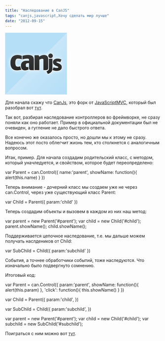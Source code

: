 ```yaml
---
title: "Наследование в CanJS"
tags: "canjs,javascript,Хочу сделать мир лучше"
date: "2012-09-15"
---
```


![](images/canjs_logo.png "canjs_logo")

Для начала скажу что [CanJs](http://canjs.us/), это форк от [JavaScriptMVC](http://javascriptmvc.com/), который был разобрал вот [тут](http://stepansuvorov.com/blog/2012/09/%D1%80%D0%B0%D0%B7%D0%B1%D0%BE%D1%80-javascriptmvc/).

Так вот, разбирая наследование контроллеров во фреймворке, не сразу поняли как оно работает. Пример в официальной документации был не очевиден, а гугление не дало быстрого ответа.

Все конечно же оказалось просто, но дошли мы к этому не сразу. Надеюсь этот посто облегчит жизнь тем, кто столкнется с аналогичным вопросом.

Итак, пример. Для начала создадим родительский класс, с методом, который уначледуется, и свойством, которое будет переопределено:

var Parent = can.Control({
    name:'parent',
    showName: function(){ alert(this.name) }
})

Теперь внимание - дочерний класс мы создаем уже не через can.Control, через уже существующий класс Parent:

var Child = Parent({
    param:'child'
})

Теперь создадим объекты и вызовем в каждом из них наш метод:

var parent = new Parent('#parent');
var child = new Child('#child');
parent.showName();
child.showName();

Поддерживается цепочное наследование, т.е. мы дальше можем получать наслдеников от Child:

var SubChild = Child({
    param:'subchild'
})

События, а точнее обработчики событий, тоже наследуются. Что изначально было подвергнуто сомнению.

Итоговый код:

var Parent = can.Control({
    param:'parent',
    showName: function(){ alert(this.param) },
    'click': function(){ this.showName() }
})

var Child = Parent({
    param:'child',
})

var SubChild = Child({
    param:'subchild',
})

var parent = new Parent('#parent');
var child = new Child('#child');
var subchild = new SubChild('#subchild');

Поиграться с ним можно вот [тут](http://jsfiddle.net/zXeyJ/10/).
